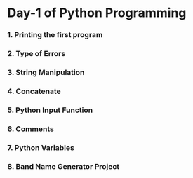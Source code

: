 # Day-1 of Python Programming

### 1. Printing the first program

### 2. Type of Errors

### 3. String Manipulation

### 4. Concatenate

### 5. Python Input Function

### 6. Comments

### 7. Python Variables

### 8. Band Name Generator Project
